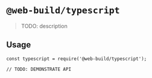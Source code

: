 # `@web-build/typescript`

> TODO: description

## Usage

```
const typescript = require('@web-build/typescript');

// TODO: DEMONSTRATE API
```
